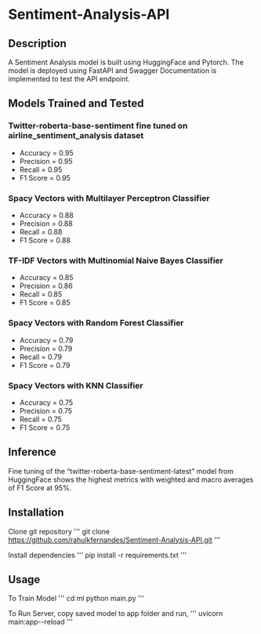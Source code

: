 # Sentiment-Analysis-API

## Description
A Sentiment Analysis model is built using HuggingFace and Pytorch. The model is deployed using FastAPI and Swagger Documentation is implemented to test the API endpoint. 

## Models Trained and Tested
### Twitter-roberta-base-sentiment fine tuned on airline_sentiment_analysis dataset
- Accuracy = 0.95
- Precision = 0.95
- Recall = 0.95
- F1 Score = 0.95
### Spacy Vectors with Multilayer Perceptron Classifier
- Accuracy = 0.88
- Precision = 0.88
- Recall = 0.88
- F1 Score = 0.88
### TF-IDF Vectors with Multinomial Naive Bayes Classifier
- Accuracy = 0.85
- Precision = 0.86
- Recall = 0.85
- F1 Score = 0.85
### Spacy Vectors with Random Forest Classifier
- Accuracy = 0.79
- Precision = 0.79
- Recall = 0.79
- F1 Score = 0.79
### Spacy Vectors with KNN Classifier
- Accuracy = 0.75
- Precision = 0.75
- Recall = 0.75
- F1 Score = 0.75

## Inference
Fine tuning of the “twitter-roberta-base-sentiment-latest” model from HuggingFace shows the highest metrics with weighted and macro averages of F1 Score at 95%. 

## Installation
Clone git repository
'''
git clone https://github.com/rahulkfernandes/Sentiment-Analysis-API.git
'''

Install dependencies
'''
pip install -r requirements.txt
'''

## Usage 
To Train Model
'''
cd ml
python main.py
'''

To Run Server, copy saved model to app folder and run,
'''
uvicorn main:app--reload
'''